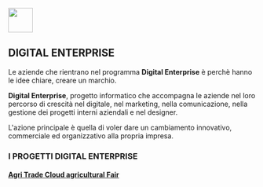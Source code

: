 <a href="https://www.linkedin.com/in/marco-d-adamo/"><img src="http://www.ecotrade.bio/public/images/logo-footer-in.png" width="50" height="50"></a>

## DIGITAL ENTERPRISE
Le aziende che rientrano nel programma **Digital Enterprise** è perchè hanno le idee chiare, creare un marchio. 

**Digital Enterprise**, progetto informatico che accompagna le aziende nel loro percorso di crescità nel digitale, nel marketing, nella comunicazione, nella gestione dei progetti interni aziendali e nel designer. 

L'azione principale è quella di voler dare un cambiamento innovativo, commerciale ed organizzativo alla propria impresa. 

### I PROGETTI DIGITAL ENTERPRISE
#### <a href="https://marcodadamo.github.io/pages/agritradecloudagriculturalfair.html">Agri Trade Cloud agricultural Fair</a>
